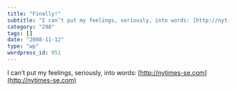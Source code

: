 ```yaml
---
title: "Finally!"
subtitle: "I can’t put my feelings, seriously, into words: [http://nytimes-se.com](http://nytimes-se.com)"
category: "298"
tags: []
date: "2008-11-12"
type: "wp"
wordpress_id: 951
---
```

I can’t put my feelings, seriously, into words: [http://nytimes-se.com](http://nytimes-se.com)